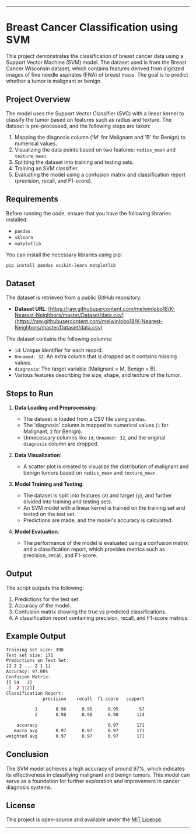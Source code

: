 
---

# Breast Cancer Classification using SVM

This project demonstrates the classification of breast cancer data using a Support Vector Machine (SVM) model. The dataset used is from the Breast Cancer Wisconsin dataset, which contains features derived from digitized images of fine needle aspirates (FNA) of breast mass. The goal is to predict whether a tumor is malignant or benign.

## Project Overview

The model uses the Support Vector Classifier (SVC) with a linear kernel to classify the tumor based on features such as radius and texture. The dataset is pre-processed, and the following steps are taken:
1. Mapping the diagnosis column ('M' for Malignant and 'B' for Benign) to numerical values.
2. Visualizing the data points based on two features: `radius_mean` and `texture_mean`.
3. Splitting the dataset into training and testing sets.
4. Training an SVM classifier.
5. Evaluating the model using a confusion matrix and classification report (precision, recall, and F1-score).

## Requirements

Before running the code, ensure that you have the following libraries installed:

- `pandas`
- `sklearn`
- `matplotlib`

You can install the necessary libraries using pip:

```bash
pip install pandas scikit-learn matplotlib
```

## Dataset

The dataset is retrieved from a public GitHub repository:

- **Dataset URL**: [https://raw.githubusercontent.com/melwinlobo18/K-Nearest-Neighbors/master/Dataset/data.csv](https://raw.githubusercontent.com/melwinlobo18/K-Nearest-Neighbors/master/Dataset/data.csv)

The dataset contains the following columns:
- `id`: Unique identifier for each record.
- `Unnamed: 32`: An extra column that is dropped as it contains missing values.
- `diagnosis`: The target variable (Malignant = M, Benign = B).
- Various features describing the size, shape, and texture of the tumor.

## Steps to Run

1. **Data Loading and Preprocessing**:
   - The dataset is loaded from a CSV file using `pandas`.
   - The 'diagnosis' column is mapped to numerical values (`1` for Malignant, `2` for Benign).
   - Unnecessary columns like `id`, `Unnamed: 32`, and the original `diagnosis` column are dropped.
   
2. **Data Visualization**:
   - A scatter plot is created to visualize the distribution of malignant and benign tumors based on `radius_mean` and `texture_mean`.

3. **Model Training and Testing**:
   - The dataset is split into features (`X`) and target (`y`), and further divided into training and testing sets.
   - An SVM model with a linear kernel is trained on the training set and tested on the test set.
   - Predictions are made, and the model's accuracy is calculated.

4. **Model Evaluation**:
   - The performance of the model is evaluated using a confusion matrix and a classification report, which provides metrics such as precision, recall, and F1-score.

## Output

The script outputs the following:
1. Predictions for the test set.
2. Accuracy of the model.
3. Confusion matrix showing the true vs predicted classifications.
4. A classification report containing precision, recall, and F1-score metrics.

## Example Output

```bash
Training set size: 398
Test set size: 171
Predictions on Test Set:
[2 2 2 ... 2 1 1]
Accuracy: 97.08%
Confusion Matrix:
[[ 54   3]
 [  2 112]]
Classification Report:
              precision    recall  f1-score   support

           1       0.96      0.95      0.95        57
           2       0.98      0.98      0.98       114

    accuracy                           0.97       171
   macro avg       0.97      0.97      0.97       171
weighted avg       0.97      0.97      0.97       171
```

## Conclusion

The SVM model achieves a high accuracy of around 97%, which indicates its effectiveness in classifying malignant and benign tumors. This model can serve as a foundation for further exploration and improvement in cancer diagnosis systems.

## License

This project is open-source and available under the [MIT License](LICENSE).

---

